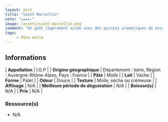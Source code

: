 ```yaml
---
layout: post
title: "Saint Marcellin"
note: "★★★★☆"
image: /assets/saint-marcellin.png
comment: "Un goût légèrement acide avec des pointes aromatiques de noisette, c'est très bon et crémeux !"
tags:
     - Pâte molle
---
```


## Informations

| **Appellation** | I.G.P |
| **Origine géographique** | Département : Isère, Région : Auvergne-Rhône-Alpes, Pays : France   |
| **Pâte** | Molle |
| **Lait** | Vache |
| **Forme** | Palet |
| **Odeur** | Douce |
| **Texture** | Molle, sèche ou crémeuse |
| **Affinage** | N/A |
| **Meilleure période de dégustation** | N/A |
| **Boisson(s)** | N/A |
| **Prix** | N/A |

### Ressource(s)
* N/A
